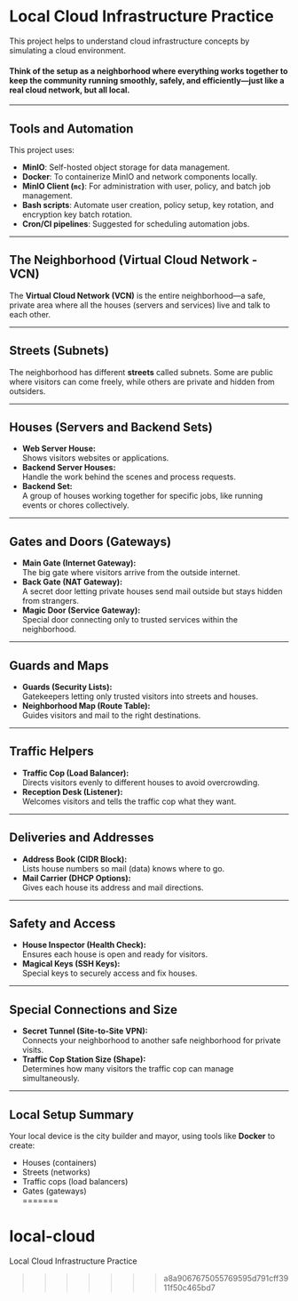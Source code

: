 # Local Cloud Infrastructure Practice

This project helps to understand cloud infrastructure concepts by simulating a cloud environment.

#### Think of the setup as a neighborhood where everything works together to keep the community running smoothly, safely, and efficiently—just like a real cloud network, but all local.
---

## Tools and Automation

This project uses:

- **MinIO**: Self-hosted object storage for data management.
- **Docker**: To containerize MinIO and network components locally.
- **MinIO Client (`mc`)**: For administration with user, policy, and batch job management.
- **Bash scripts**: Automate user creation, policy setup, key rotation, and encryption key batch rotation.
- **Cron/CI pipelines**: Suggested for scheduling automation jobs.
---

## The Neighborhood (Virtual Cloud Network - VCN)

The **Virtual Cloud Network (VCN)** is the entire neighborhood—a safe, private area where all the houses (servers and services) live and talk to each other.

---

## Streets (Subnets)

The neighborhood has different **streets** called subnets. Some are public where visitors can come freely, while others are private and hidden from outsiders.

---

## Houses (Servers and Backend Sets)

- **Web Server House:**  
  Shows visitors websites or applications.
- **Backend Server Houses:**  
  Handle the work behind the scenes and process requests.
- **Backend Set:**  
  A group of houses working together for specific jobs, like running events or chores collectively.

---

## Gates and Doors (Gateways)

- **Main Gate (Internet Gateway):**  
  The big gate where visitors arrive from the outside internet.
- **Back Gate (NAT Gateway):**  
  A secret door letting private houses send mail outside but stays hidden from strangers.
- **Magic Door (Service Gateway):**  
  Special door connecting only to trusted services within the neighborhood.

---

## Guards and Maps

- **Guards (Security Lists):**  
  Gatekeepers letting only trusted visitors into streets and houses.
- **Neighborhood Map (Route Table):**  
  Guides visitors and mail to the right destinations.

---

## Traffic Helpers

- **Traffic Cop (Load Balancer):**  
  Directs visitors evenly to different houses to avoid overcrowding.
- **Reception Desk (Listener):**  
  Welcomes visitors and tells the traffic cop what they want.

---

## Deliveries and Addresses

- **Address Book (CIDR Block):**  
  Lists house numbers so mail (data) knows where to go.
- **Mail Carrier (DHCP Options):**  
  Gives each house its address and mail directions.

---

## Safety and Access

- **House Inspector (Health Check):**  
  Ensures each house is open and ready for visitors.
- **Magical Keys (SSH Keys):**  
  Special keys to securely access and fix houses.

---

## Special Connections and Size

- **Secret Tunnel (Site-to-Site VPN):**  
  Connects your neighborhood to another safe neighborhood for private visits.
- **Traffic Cop Station Size (Shape):**  
  Determines how many visitors the traffic cop can manage simultaneously.

---

## Local Setup Summary

Your local device is the city builder and mayor, using tools like **Docker** to create:
- Houses (containers)
- Streets (networks)
- Traffic cops (load balancers)
- Gates (gateways)  
=======
# local-cloud
Local Cloud Infrastructure Practice
>>>>>>> a8a9067675055769595d791cff3911f50c465bd7
